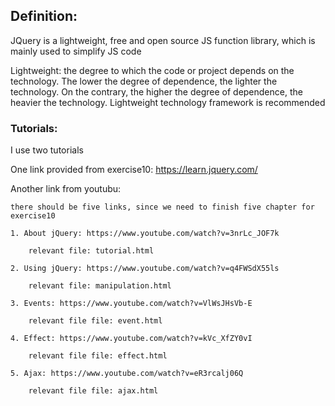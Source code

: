 ## Definition:
JQuery is a lightweight, free and open source JS function library, which is mainly used to simplify JS code

Lightweight: the degree to which the code or project depends on the technology. The lower the degree of dependence, the lighter the technology. On the contrary, the higher the degree of dependence, the heavier the technology. Lightweight technology framework is recommended

### Tutorials:
I use two tutorials

One link provided from exercise10: https://learn.jquery.com/

Another link from youtubu:

    there should be five links, since we need to finish five chapter for exercise10

    1. About jQuery: https://www.youtube.com/watch?v=3nrLc_JOF7k 

        relevant file: tutorial.html

    2. Using jQuery: https://www.youtube.com/watch?v=q4FWSdX55ls

        relevant file: manipulation.html

    3. Events: https://www.youtube.com/watch?v=VlWsJHsVb-E

        relevant file file: event.html
    
    4. Effect: https://www.youtube.com/watch?v=kVc_XfZY0vI

        relevant file file: effect.html

    5. Ajax: https://www.youtube.com/watch?v=eR3rcalj06Q

        relevant file file: ajax.html 

    
